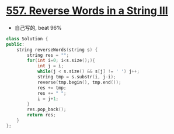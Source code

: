 # [557. Reverse Words in a String III](https://leetcode.com/problems/reverse-words-in-a-string-iii/description/)
* 自己写的, beat 96%

```c++
class Solution {
public:
    string reverseWords(string s) {
        string res = "";
        for(int i=0; i<s.size();){
            int j = i;
            while(j < s.size() && s[j] != ' ') j++;
            string tmp = s.substr(i, j-i);
            reverse(tmp.begin(), tmp.end());
            res += tmp;
            res += " ";
            i = j+1;
        }
        res.pop_back();
        return res;
    }
};
```
